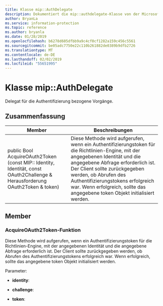 ```yaml
---
title: Klasse mip::AuthDelegate
description: Dokumentiert die mip::authdelegate-Klasse von der Microsoft Information Protection (MIP) SDK.
author: BryanLa
ms.service: information-protection
ms.topic: reference
ms.author: bryanla
ms.date: 01/28/2019
ms.openlocfilehash: b6278d605dfbb9a9c4cf0cf1282a159c456c5561
ms.sourcegitcommit: be05adc7750e22c110b261882de0389b9dfb2726
ms.translationtype: MT
ms.contentlocale: de-DE
ms.lasthandoff: 02/02/2019
ms.locfileid: "55651995"
---
```

# <a name="class-mipauthdelegate"></a>Klasse mip::AuthDelegate 
Delegat für die Authentifizierung bezogene Vorgänge.
  
## <a name="summary"></a>Zusammenfassung
 Member                        | Beschreibungen                                
--------------------------------|---------------------------------------------
public Bool AcquireOAuth2Token (const MIP:: Identity, Identität, const OAuth2Challenge & Herausforderung OAuth2Token & token)  |  Diese Methode wird aufgerufen, wenn ein Authentifizierungstoken für die Richtlinien-Engine, mit der angegebenen Identität und die angegebene Abfrage erforderlich ist. Der Client sollte zurückgegeben werden, ob Abrufen des Authentifizierungstokens erfolgreich war. Wenn erfolgreich, sollte das angegebene token Objekt initialisiert werden.
  
## <a name="members"></a>Member
  
### <a name="acquireoauth2token-function"></a>AcquireOAuth2Token-Funktion
Diese Methode wird aufgerufen, wenn ein Authentifizierungstoken für die Richtlinien-Engine, mit der angegebenen Identität und die angegebene Abfrage erforderlich ist. Der Client sollte zurückgegeben werden, ob Abrufen des Authentifizierungstokens erfolgreich war. Wenn erfolgreich, sollte das angegebene token Objekt initialisiert werden.

Parameter:  
* **identity**: 


* **challenge**: 


* **token**:

